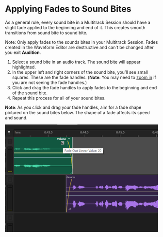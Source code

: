 # Applying Fades to Sound Bites

As a general rule, every sound bite in a Multitrack Session should have a slight fade applied to the beginning and end of it. This creates smooth transitions from sound bite to sound bite.

Note: Only apply fades to the sounds bites in your Multitrack Session. Fades created in the Waveform Editor are destructive and can't be changed after you exit **Audition**.

1. Select a sound bite in an audio track. The sound bite will appear highlighted.
2. In the upper left and right corners of the sound bite, you’ll see small squares. These are the fade handles. (**Note**: You may need to [zoom in](../listening-and-logging/zooming-in-out.md) if you are not seeing the fade handles.)
3. Click and drag the fade handles to apply fades to the beginning and end of the sound bite.
4. Repeat this process for all of your sound bites.

**Note**: As you click and drag your fade handles, aim for a fade shape pictured on the sound bites below. The shape of a fade affects its speed and sound.

![Applying fades to sound bites in Multitrack Editor.](../.gitbook/assets/applying-fades.PNG)
